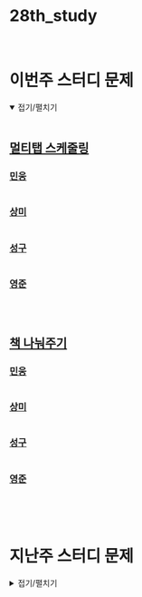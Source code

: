 # 28th_study

<br/>

# 이번주 스터디 문제

<details markdown="1" open>
<summary>접기/펼치기</summary>

<br/>

## [멀티탭 스케줄링](https://www.acmicpc.net/problem/1700)

### [민웅](/멀티탭%20스케줄링/민웅.py)

```py

```

### [상미](/멀티탭%20스케줄링/상미.py)

```py

```

### [성구](/멀티탭%20스케줄링/성구.py)

```py

```

### [영준](/멀티탭%20스케줄링/영준.py)

```py

```

<br/>

## [책 나눠주기](https://www.acmicpc.net/problem/9576)

### [민웅](/책%20나눠주기/민웅.py)

```py

```

### [상미](/책%20나눠주기/상미.py)

```py

```

### [성구](/책%20나눠주기/성구.py)

```py

```

### [영준](/책%20나눠주기/영준.py)

```py

```

</details>

<br/><br/>

# 지난주 스터디 문제

<details markdown="1">
<summary>접기/펼치기</summary>

## [행렬 곱셈 순서](https://www.codetree.ai/problems/matrix-multiplication-order/description)

### [민웅](./행렬%20곱셈%20순서/민웅.py)

```py
import sys
input = sys.stdin.readline

N = int(input())

n_lst = list(map(int, input().split()))

for _ in range(1, N):
    a, b = map(int, input().split())
    n_lst.append(b)

dp = [[0 for _ in range(N)] for _ in range(N)]
ans = 0
if N == 1:
    ans = n_lst[0] * n_lst[1]
else:
    for i in range(2, N + 1):
        for a in range(N - i + 1):
            b = a + i - 1
            dp[a][b] = float('inf')
            for j in range(a, b):
                dp[a][b] = min(dp[a][b], dp[a][j] + dp[j+1][b] + n_lst[a]*n_lst[j+1]*n_lst[b+1])

    ans = dp[0][N-1]
print(ans)
```

### [상미](./행렬%20곱셈%20순서/상미.py)

```py

```

### [성구](./행렬%20곱셈%20순서/성구.py)

```py

```

### [영준](./행렬%20곱셈%20순서/영준.py)

```py
# MCM(Matrix Chain Multipilication 알고리즘)
# A1x...AN까지 행렬을 곱할 때 최소 곱셈 횟수를 구하는 알고리즘
# 행렬을 곱할 때 MCM으로 결합법칙을 어떻게 적용할 지 찾고, 그 결과대로 곱하는게 평균시간복잡도가 낮다고 함
# 보통은 결합 위치(k)를 저장하지 않고 곱셈의 최소 횟수를 찾는 문제만 나옴.
N = int(input())
A = [0]*(N+1)   # 행열크기
for i in range(N):
    A[i], A[i+1] = map(int, input().split())  # 행렬 크기 저장

D = [[0]*(N+1) for _ in range(N+1)]            # Dij : Ai부터 Aj까지 최소 곱셈횟수

for l in range(1, N):                          # 곱셈 횟수
    for i in range(1, N-l+1):                  # i 곱하는 맨 앞 행렬
        j = i+l                                # j 맨 마지막 행렬
        min_v = 1000000000
        for k in range(i, j):                  # (Ai...Ak)(Ak+1...Aj) 결합법칙 적용하는 왼쪽 괄호의 끝 행렬번호
            min_v = min(min_v, D[i][k]+D[k+1][j]+A[i-1]*A[k]*A[j])     # 결합 위치를 바꿨을 때 최소 곱셈 횟수 갱신
        D[i][j] = min_v                        #  Ai...Aj까지 최소 곱셈 횟수

print(D[1][N])
```

## [nxm 표 이동](https://www.codetree.ai/problems/move-n-x-m-table-9/description)

### [민웅](./nxm%20표%20이동%20/민웅.py)

```py
import sys
input = sys.stdin.readline
from collections import deque
dxy = [(0, 1), (0, -1), (1, 0), (-1, 0)]

N, M = map(int, input().split())

field = [list(map(int, input().split())) for _ in range(N)]
visited = [[[0, 0] for _ in range(M)] for _ in range(N)]

q = deque()
# i, j, cnt, 벽통과
if field[0][0] == 1:
    q.append([0, 0, 1, 1])
    visited[0][0][1] = 1
else:
    q.append([0, 0, 1, 0])
    visited[0][0][0] = 0

ans = float('inf')
while q:
    x, y, cnt, one = q.popleft()
    if x == N-1 and y == M-1:
        if cnt < ans:
            ans = cnt
        break

    for d in dxy:
        nx = x + d[0]
        ny = y + d[1]

        if 0 <= nx <= N-1 and 0 <= ny <= M-1:
            if field[nx][ny] == 0:
                if not visited[nx][ny][one]:
                    q.append([nx, ny, cnt+1, one])
                    visited[nx][ny][one] = cnt+1
            else:
                if not one and not visited[nx][ny][1]:
                    q.append([nx, ny, cnt+1, 1])
                    visited[nx][ny][1] = cnt+1

if ans == float('inf'):
    print(-1)
else:
    print(ans)
```

### [상미](./nxm%20표%20이동%20/상미.py)

```py

```

### [성구](./nxm%20표%20이동%20/성구.py)

```py
import sys
from collections import deque
input = sys.stdin.readline

N, M = map(int, input().split())

field = tuple(tuple(map(int, input().split())) for _ in range(N))

def bfs():
    que = deque([(0,0,field[0][0])])  
    visited = [[[0,0] for _ in range(M)] for _ in range(N)]  
    visited[0][0][field[0][0]] = 1
    while que:
        i, j, is_visit = que.popleft()
        if i == N-1 and j == M-1:
            return visited[i][j][is_visit]
        
        for di, dj in [(1,0), (0,1), (-1,0), (0,-1)]:
            ni,nj = i+di, j+dj
            if 0 <= ni < N and 0 <= nj < M:
                if not visited[ni][nj][is_visit]:
                    if is_visit:
                        if not field[ni][nj]:
                            visited[ni][nj][1] = visited[i][j][1] + 1
                            que.append((ni,nj,1))
                    else:
                        visited[ni][nj][field[ni][nj]] = visited[i][j][0] + 1
                        que.append((ni,nj,field[ni][nj]))
    return -1

print(bfs())
```

### [영준](./nxm%20표%20이동%20/영준.py)

```py
# 난 왜 이렇게 복잡하게...
from collections import deque

def bfs(i, j, visited):
    q = deque()
    q.append((i,j))
    #visited= [[0]*m for _ in range(n)]
    visited[i][j] = 1
    while q:
        i, j = q.popleft()

        for di, dj in [[0,1],[1,0],[0,-1],[-1,0]]:
            ni, nj = i+di, j+dj
            if 0<=ni<n and 0<=nj<m and arr[ni][nj]==0 and visited[ni][nj]==0:
                q.append((ni, nj))
                visited[ni][nj] = visited[i][j] + 1

di = [0,1,0,-1]
dj = [1,0,-1,0]


n, m = map(int, input().split())
arr = [list(map(int, input().split())) for _ in range(n)]
visited1 = [[0]*m for _ in range(n)]
visited2 = [[0]*m for _ in range(n)]

flag = 2
if arr[0][0]+arr[n-1][m-1] == 1: # 출발 또는 도착이 벽이면
    arr[0][0] = arr[n-1][m-1] = 0
    flag = 1
elif arr[0][0]+arr[n-1][m-1] == 2: # 모두 1이면 이동 불가
    flag = 0
min_v = 1000000
if flag:
    bfs(0, 0, visited1)         # 좌상단 시작
    if visited1[n-1][m-1] != 0:
        min_v = visited1[n-1][m-1]
    if flag==2:
        bfs(0, 0, visited1)  # 좌상단 시작
        bfs(n-1, m-1, visited2)     # 우하단 시작


        if visited1[n-1][m-1] != 0:     # 우하단 도착 가능한 경우
            miv_v = visited1[n-1][m-1]      # 기둥을 그대로 둔 최소길이
        for i in range(n):
            for j in range(m):
                if arr[i][j]==1:    # 벽을 사이에 두고 좌상단, 우하단 시작이 만나고 (같은자리 x) 벽이 없으면 최소가 되는 경우를 찾기
                    for k in range(4):
                        for l in range(4):
                            if k != l:
                                ki, kj = i+di[k], j+dj[k]
                                li, lj = i+di[l], j+dj[l]
                                if 0<=ki<n and 0<=kj<m and 0<=li<n and 0<=lj<m and arr[ki][kj]+arr[li][lj]==0:
                                    if visited1[ki][kj]*visited2[li][lj] != 0: # 탐색가능한 칸에 한해
                                        if min_v > visited1[ki][kj] + visited2[li][lj] + 1:
                                            min_v = visited1[ki][kj] + visited2[li][lj] + 1

if min_v==1000000:
    min_v = -1
print(min_v)
```

## [코드트리 음식점](https://www.codetree.ai/problems/codetree-restaurant/description)

### [민웅](./코드트리%20음식점/민웅.py)

```py
import sys
input = sys.stdin.readline

N, K = map(int, input().split())
menus = {}
ans = -1
for _ in range(N):
    food = int(input())
    if food in menus.keys():
        menus[food] += 1
    else:
        menus[food] = 1

    if menus[food] >= K:
        if ans == -1:
            ans = food
        else:
            if food < ans:
                ans = food

    print(ans)
```

### [상미](./코드트리%20음식점/상미.py)

```py

```

### [성구](./코드트리%20음식점/성구.py)

```py

```

### [영준](./코드트리%20음식점/영준.py)

```py

```

# 알고리즘 설명

<details markdown="1">
<summary>접기/펼치기</summary>

</details>
